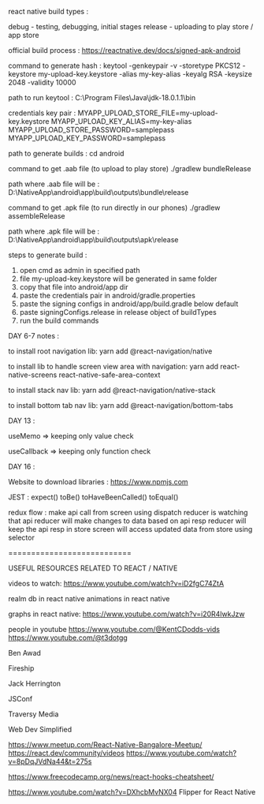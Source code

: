react native build types :

debug - testing, debugging, initial stages
release - uploading to play store / app store

official build process :
https://reactnative.dev/docs/signed-apk-android

command to generate hash :
keytool -genkeypair -v -storetype PKCS12 -keystore my-upload-key.keystore -alias my-key-alias -keyalg RSA -keysize 2048 -validity 10000

path to run keytool :
C:\Program Files\Java\jdk-18.0.1.1\bin

credentials key pair :
MYAPP_UPLOAD_STORE_FILE=my-upload-key.keystore
MYAPP_UPLOAD_KEY_ALIAS=my-key-alias
MYAPP_UPLOAD_STORE_PASSWORD=samplepass
MYAPP_UPLOAD_KEY_PASSWORD=samplepass

path to generate builds :
cd android

command to get .aab file (to upload to play store)
./gradlew bundleRelease

path where .aab file will be :
D:\NativeApp\android\app\build\outputs\bundle\release

command to get .apk file (to run directly in our phones)
./gradlew assembleRelease

path where .apk file will be :
D:\NativeApp\android\app\build\outputs\apk\release

steps to generate build :

1. open cmd as admin in specified path
2. file my-upload-key.keystore will be generated in same folder
3. copy that file into android/app dir
4. paste the credentials pair in android/gradle.properties
5. paste the signing configs in android/app/build.gradle below default
6. paste signingConfigs.release in release object of buildTypes
7. run the build commands

DAY 6-7 notes :

to install root navigation lib:
yarn add @react-navigation/native

to install lib to handle screen view area with navigation:
yarn add react-native-screens react-native-safe-area-context

to install stack nav lib:
yarn add @react-navigation/native-stack

to install bottom tab nav lib:
yarn add @react-navigation/bottom-tabs

DAY 13 :

useMemo => keeping only value check

<!-- object, boolean, string, numbers -->

useCallback => keeping only function check

<!-- () => {.... value ...} -->

DAY 16 :

Website to download libraries :
https://www.npmjs.com

JEST :
expect()
toBe()
toHaveBeenCalled()
toEqual()

redux flow :
make api call from screen using dispatch
reducer is watching that api
reducer will make changes to data based on api resp
reducer will keep the api resp in store
screen will access updated data from store using selector

===========================

USEFUL RESOURCES RELATED TO REACT / NATIVE

videos to watch:
https://www.youtube.com/watch?v=iD2fgC74ZtA

realm db in react native
animations in react native

graphs in react native:
https://www.youtube.com/watch?v=i20R4lwkJzw

people in youtube
https://www.youtube.com/@KentCDodds-vids
https://www.youtube.com/@t3dotgg

Ben Awad

Fireship

Jack Herrington

JSConf

Traversy Media

Web Dev Simplified

https://www.meetup.com/React-Native-Bangalore-Meetup/
https://react.dev/community/videos
https://www.youtube.com/watch?v=8pDqJVdNa44&t=275s

https://www.freecodecamp.org/news/react-hooks-cheatsheet/

https://www.youtube.com/watch?v=DXhcbMvNX04
Flipper for React Native
